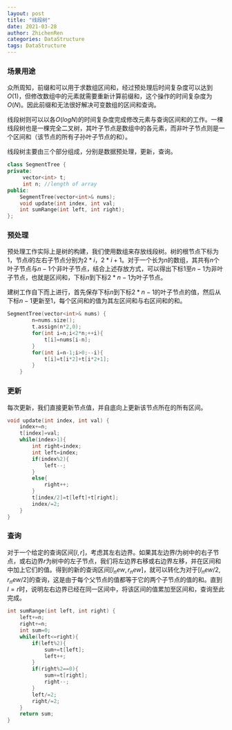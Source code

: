 ```yaml
---
layout: post
title: "线段树"
date: 2021-03-28
author: ZhichenRen
categories: DataStructure
tags: DataStructure
---
```


### 场景用途
众所周知，前缀和可以用于求数组区间和，经过预处理后时间复杂度可以达到$O(1)$，但修改数组中的元素就需要重新计算前缀和，这个操作的时间复杂度为$O(N)$。因此前缀和无法很好解决可变数组的区间和查询。

线段树则可以以各$O(logN)$的时间复杂度完成修改元素与查询区间和的工作。一棵线段树也是一棵完全二叉树，其叶子节点是数组中的各元素，而非叶子节点则是一个区间和（该节点的所有子孙叶子节点的和）。

线段树主要由三个部分组成，分别是数据预处理，更新，查询。
```c++
class SegmentTree {
private:
     vector<int> t; 
     int n; //length of array
public:
    SegmentTree(vector<int>& nums);
    void update(int index, int val;
    int sumRange(int left, int right);
};
```

### 预处理
预处理工作实际上是树的构建，我们使用数组来存放线段树。树的根节点下标为$1$，节点$i$的左右子节点分别为$2*i$，$2*i+1$。对于一个长为$n$的数组，其共有$n$个叶子节点与$n-1$个非叶子节点，结合上述存放方式，可以得出下标$1$至$n-1$为非叶子节点，也就是区间和，下标$n$到下标$2*n-1$为叶子节点。

建树工作自下而上进行，首先保存下标$n$到下标$2*n-1$的叶子节点的值，然后从下标$n-1$更新至$1$，每个区间和的值为其左区间和与右区间和的和。
```c++
SegmentTree(vector<int>& nums) {
        n=nums.size();
        t.assign(n*2,0);
        for(int i=n;i<2*n;++i){
            t[i]=nums[i-n];
        }
        for(int i=n-1;i>0;--i){
            t[i]=t[i*2]+t[i*2+1];
        }
    }
```

### 更新
每次更新，我们直接更新节点值，并自底向上更新该节点所在的所有区间。
```c++
void update(int index, int val) {
    index+=n;
    t[index]=val;
    while(index>1){
        int right=index;
        int left=index;
        if(index%2){
            left--;
        }
        else{
            right++;
        }
        t[index/2]=t[left]+t[right];
        index/=2;
    }
}
```

### 查询
对于一个给定的查询区间$[l,r]$，考虑其左右边界。如果其左边界$l$为树中的右子节点，或右边界$r$为树中的左子节点，我们将左边界右移或右边界左移，并在区间和中加上它们的值。得到的新的查询区间$[l_new,r_new]$，就可以转化为对于$[l_new/2,r_new/2]$的查询，这是由于每个父节点的值都等于它的两个子节点的值的和。直到$l=r$时，说明左右边界已经在同一区间中，将该区间的值累加至区间和，查询至此完成。
```c++
int sumRange(int left, int right) {
    left+=n;
    right+=n;
    int sum=0;
    while(left<=right){
        if(left%2){
            sum+=t[left];
            left++;
        }
        if(right%2==0){
            sum+=t[right];
            right--;
        }
        left/=2;
        right/=2;
    }
    return sum;
}
```